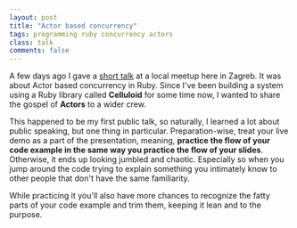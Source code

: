 ```yaml
---
layout: post
title: "Actor based concurrency"
tags: programming ruby concurrency actors
class: talk
comments: false
---
```


A few days ago I gave a [short talk](https://github.com/neektza/actor_demo) at a local meetup here in Zagreb. It was about Actor based concurrency in Ruby. Since I've been building a system using a Ruby library called **Celluloid** for some time now, I wanted to share the gospel of **Actors** to a wider crew.

This happened to be my first public talk, so naturally, I learned a lot about public speaking, but  one thing in particular. Preparation-wise, treat your live demo as a part of the presentation, meaning, **practice the flow of your code example in the same way you practice the flow of your slides**. Otherwise, it ends up looking jumbled and chaotic. Especially so when you jump around the code trying to explain something you intimately know to other people that don't have the same familiarity.

While practicing it you'll also have more chances to recognize the fatty parts of your code example and trim them, keeping it lean and to the purpose.
